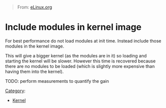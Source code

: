 > From: [eLinux.org](http://eLinux.org/Include_modules_in_kernel_image "http://eLinux.org/Include_modules_in_kernel_image")


# Include modules in kernel image



For best performance do not load modules at init time. Instead include
those modules in the kernel image.

This will give a bigger kernel (as the modules are in it) so loading and
starting the kernel will be slower. However this time is recovered
because there are no modules to be loaded (which is slightly more
expensive than having them into the kernel).

TODO: perform measurements to quantify the gain


[Category](http://eLinux.org/Special:Categories "Special:Categories"):

-   [Kernel](http://eLinux.org/Category:Kernel "Category:Kernel")

